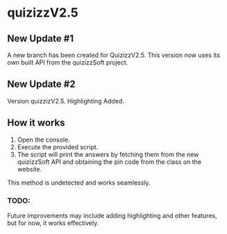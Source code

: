 # quizizzV2.5

## New Update #1
A new branch has been created for QuizizzV2.5. This version now uses its own built API from the quizizzSoft project.

## New Update #2
Version quizzizV2.5.
Highlighting Added.

## How it works
1. Open the console.
2. Execute the provided script.
3. The script will print the answers by fetching them from the new quizizzSoft API and obtaining the pin code from the class on the website.

This method is undetected and works seamlessly.

### TODO:
Future improvements may include adding highlighting and other features, but for now, it works effectively.
